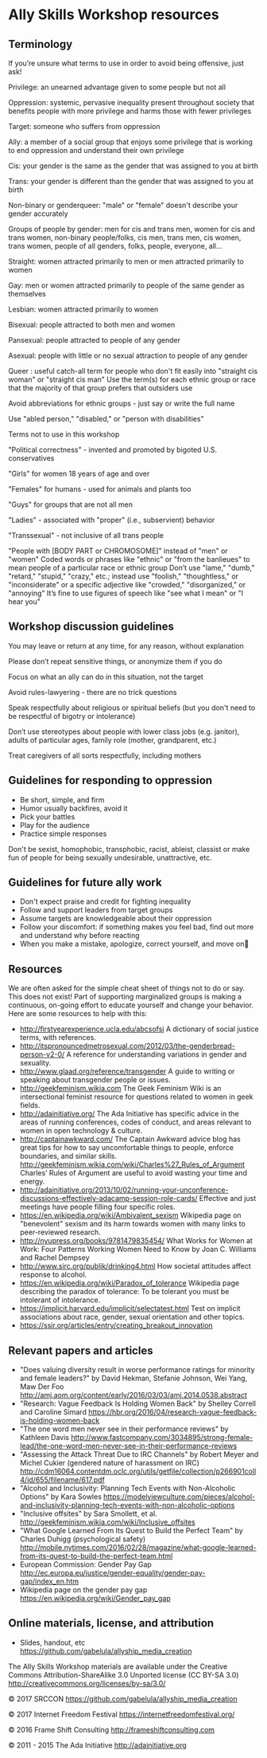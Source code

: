 # Ally Skills Workshop resources

## Terminology

If you’re unsure what terms to use in order to avoid being offensive, just ask!


Privilege: an unearned advantage given to some people but not all

Oppression: systemic, pervasive inequality present throughout society that benefits people with more privilege and harms those with fewer privileges

Target: someone who suffers from oppression

Ally: a member of a social group that enjoys some privilege that is working to end oppression and understand their own privilege

Cis: your gender is the same as the gender that was assigned to you at birth

Trans: your gender is different than the gender that was assigned to you at birth

Non-binary or genderqueer: "male" or "female" doesn't describe your gender accurately

Groups of people by gender: men for cis and trans men, women for cis and trans women, non-binary people/folks, cis men, trans men, cis women, trans women, people of all genders, folks, people, everyone, all...

Straight: women attracted primarily to men or men attracted primarily to women

Gay: men or women attracted primarily to people of the same gender as themselves

Lesbian: women attracted primarily to women

Bisexual: people attracted to both men and women

Pansexual: people attracted to people of any gender

Asexual: people with little or no sexual attraction to people of any gender

Queer : useful catch-all term for people who don't fit easily into "straight cis woman" or "straight cis man"
Use the term(s) for each ethnic group or race that the majority of that group prefers that outsiders use

Avoid abbreviations for ethnic groups - just say or write the full name

Use "abled person," "disabled," or "person with disabilities"

Terms not to use in this workshop

"Political correctness" - invented and promoted by bigoted U.S. conservatives

"Girls" for women 18 years of age and over

"Females" for humans - used for animals and plants too

"Guys" for groups that are not all men

"Ladies" - associated with "proper" (i.e., subservient) behavior

"Transsexual" - not inclusive of all trans people

"People with [BODY PART or CHROMOSOME]" instead of "men" or "women"
Coded words or phrases like "ethnic" or "from the banlieues" to mean people of a particular race or ethnic group
Don’t use "lame," "dumb," "retard," "stupid," "crazy," etc.; instead use "foolish," "thoughtless," or "inconsiderate" or a specific adjective like "crowded," "disorganized," or "annoying"
It’s fine to use figures of speech like "see what I mean" or "I hear you"

## Workshop discussion guidelines

You may leave or return at any time, for any reason, without explanation

Please don’t repeat sensitive things, or anonymize them if you do

Focus on what an ally can do in this situation, not the target

Avoid rules-lawyering - there are no trick questions

Speak respectfully about religious or spiritual beliefs (but you don't need to be respectful of bigotry or intolerance)

Don’t use stereotypes about people with lower class jobs (e.g. janitor), adults of particular ages, family role (mother, grandparent, etc.)

Treat caregivers of all sorts respectfully, including mothers

## Guidelines for responding to oppression

* Be short, simple, and firm
* Humor usually backfires, avoid it
* Pick your battles
* Play for the audience
* Practice simple responses

Don't be sexist, homophobic, transphobic, racist, ableist, classist or make fun of people for being sexually undesirable, unattractive, etc.

## Guidelines for future ally work

* Don't expect praise and credit for fighting inequality
* Follow and support leaders from target groups
* Assume targets are knowledgeable about their oppression
* Follow your discomfort: if something makes you feel bad, find out more and understand why before reacting
* When you make a mistake, apologize, correct yourself, and move on


## Resources

We are often asked for the simple cheat sheet of things not to do or say. This does not exist! Part of supporting marginalized groups is making a continuous, on-going effort to educate yourself and change your behavior. Here are some resources to help with this:

* http://firstyearexperience.ucla.edu/abcsofsj A dictionary of social justice terms, with references.
* http://itspronouncedmetrosexual.com/2012/03/the-genderbread-person-v2-0/ A reference for understanding variations in gender and sexuality.
* http://www.glaad.org/reference/transgender A guide to writing or speaking about transgender people or issues.
* http://geekfeminism.wikia.com The Geek Feminism Wiki is an intersectional feminist resource for questions related to women in geek fields.
* http://adainitiative.org/ The Ada Initiative has specific advice in the areas of running conferences, codes of conduct, and areas relevant to women in open technology & culture.
* http://captainawkward.com/ The Captain Awkward advice blog has great tips for how to say uncomfortable things to people, enforce boundaries, and similar skills.
http://geekfeminism.wikia.com/wiki/Charles%27_Rules_of_Argument Charles’ Rules of Argument are useful to avoid wasting your time and energy.
* http://adainitiative.org/2013/10/02/running-your-unconference-discussions-effectively-adacamp-session-role-cards/ Effective and just meetings have people filling four specific roles.
* https://en.wikipedia.org/wiki/Ambivalent_sexism Wikipedia page on "benevolent" sexism and its harm towards women with many links to peer-reviewed research.
* http://nyupress.org/books/9781479835454/ What Works for Women at Work: Four Patterns Working Women Need to Know by Joan C. Williams and Rachel Dempsey
* http://www.sirc.org/publik/drinking4.html How societal attitudes affect response to alcohol.
* https://en.wikipedia.org/wiki/Paradox_of_tolerance Wikipedia page describing the paradox of tolerance: To be tolerant you must be intolerant of intolerance.
* https://implicit.harvard.edu/implicit/selectatest.html  Test on implicit associations about race, gender, sexual orientation and other topics.
* https://ssir.org/articles/entry/creating_breakout_innovation 

## Relevant papers and articles

* "Does valuing diversity result in worse performance ratings for minority and female leaders?" by David Hekman, Stefanie Johnson, Wei Yang, Maw Der Foo http://amj.aom.org/content/early/2016/03/03/amj.2014.0538.abstract
* "Research: Vague Feedback Is Holding Women Back" by Shelley Correll and Caroline Simard https://hbr.org/2016/04/research-vague-feedback-is-holding-women-back
* "The one word men never see in their performance reviews" by Kathleen Davis http://www.fastcompany.com/3034895/strong-female-lead/the-one-word-men-never-see-in-their-performance-reviews
* "Assessing the Attack Threat Due to IRC Channels" by Robert Meyer and Michel Cukier (gendered nature of harassment on IRC) http://cdm16064.contentdm.oclc.org/utils/getfile/collection/p266901coll4/id/655/filename/617.pdf
* "Alcohol and Inclusivity: Planning Tech Events with Non-Alcoholic Options" by Kara Sowles https://modelviewculture.com/pieces/alcohol-and-inclusivity-planning-tech-events-with-non-alcoholic-options
* "Inclusive offsites" by Sara Smollett, et al.  http://geekfeminism.wikia.com/wiki/Inclusive_offsites
* "What Google Learned From Its Quest to Build the Perfect Team" by Charles Duhigg (psychological safety) http://mobile.nytimes.com/2016/02/28/magazine/what-google-learned-from-its-quest-to-build-the-perfect-team.html
* European Commission: Gender Pay Gap http://ec.europa.eu/justice/gender-equality/gender-pay-gap/index_en.htm
* Wikipedia page on the gender pay gap https://en.wikipedia.org/wiki/Gender_pay_gap

## Online materials, license, and attribution

* Slides, handout, etc https://github.com/gabelula/allyship_media_creation

The Ally Skills Workshop materials are available under the Creative Commons Attribution-ShareAlike 3.0 Unported license (CC BY-SA 3.0) http://creativecommons.org/licenses/by-sa/3.0/

© 2017 SRCCON https://github.com/gabelula/allyship_media_creation 

© 2017 Internet Freedom Festival https://internetfreedomfestival.org/

© 2016 Frame Shift Consulting http://frameshiftconsulting.com

© 2011 - 2015 The Ada Initiative http://adainitiative.org

